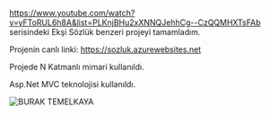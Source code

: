 https://www.youtube.com/watch?v=yFToRUL6h8A&list=PLKnjBHu2xXNNQJehhCg--CzQQMHXTsFAb serisindeki Ekşi Sözlük benzeri projeyi tamamladım.

Projenin canlı linki: https://sozluk.azurewebsites.net

Projede N Katmanlı mimari kullanıldı.

Asp.Net MVC teknolojisi kullanıldı.

![BURAK TEMELKAYA](https://user-images.githubusercontent.com/70866473/133477893-6aea4778-d933-481b-9385-ba292c0a2afc.jpg)

